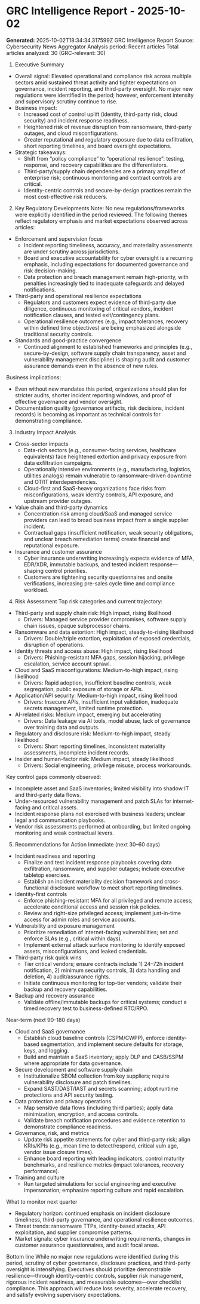 # GRC Intelligence Report - 2025-10-02
**Generated:** 2025-10-02T18:34:34.317599Z
GRC Intelligence Report
Source: Cybersecurity News Aggregator
Analysis period: Recent articles
Total articles analyzed: 30 (GRC-relevant: 30)

1) Executive Summary
- Overall signal: Elevated operational and compliance risk across multiple sectors amid sustained threat activity and tighter expectations on governance, incident reporting, and third-party oversight. No major new regulations were identified in the period; however, enforcement intensity and supervisory scrutiny continue to rise.
- Business impact:
  - Increased cost of control uplift (identity, third-party risk, cloud security) and incident response readiness.
  - Heightened risk of revenue disruption from ransomware, third-party outages, and cloud misconfigurations.
  - Greater reputational and regulatory exposure due to data exfiltration, short reporting timelines, and board oversight expectations.
- Strategic takeaways:
  - Shift from “policy compliance” to “operational resilience”: testing, response, and recovery capabilities are the differentiators.
  - Third-party/supply chain dependencies are a primary amplifier of enterprise risk; continuous monitoring and contract controls are critical.
  - Identity-centric controls and secure-by-design practices remain the most cost-effective risk reducers.

2) Key Regulatory Developments
Note: No new regulations/frameworks were explicitly identified in the period reviewed. The following themes reflect regulatory emphasis and market expectations observed across articles:
- Enforcement and supervision focus
  - Incident reporting timeliness, accuracy, and materiality assessments are under scrutiny across jurisdictions.
  - Board and executive accountability for cyber oversight is a recurring emphasis, including expectations for documented governance and risk decision-making.
  - Data protection and breach management remain high-priority, with penalties increasingly tied to inadequate safeguards and delayed notifications.
- Third-party and operational resilience expectations
  - Regulators and customers expect evidence of third-party due diligence, continuous monitoring of critical vendors, incident notification clauses, and tested exit/contingency plans.
  - Operational resilience outcomes (e.g., impact tolerances, recovery within defined time objectives) are being emphasized alongside traditional security controls.
- Standards and good-practice convergence
  - Continued alignment to established frameworks and principles (e.g., secure-by-design, software supply chain transparency, asset and vulnerability management discipline) is shaping audit and customer assurance demands even in the absence of new rules.

Business implications:
- Even without new mandates this period, organizations should plan for stricter audits, shorter incident reporting windows, and proof of effective governance and vendor oversight.
- Documentation quality (governance artifacts, risk decisions, incident records) is becoming as important as technical controls for demonstrating compliance.

3) Industry Impact Analysis
- Cross-sector impacts
  - Data-rich sectors (e.g., consumer-facing services, healthcare equivalents) face heightened extortion and privacy exposure from data exfiltration campaigns.
  - Operationally intensive environments (e.g., manufacturing, logistics, utilities analogs) remain vulnerable to ransomware-driven downtime and OT/IT interdependencies.
  - Cloud-first and SaaS-heavy organizations face risks from misconfigurations, weak identity controls, API exposure, and upstream provider outages.
- Value chain and third-party dynamics
  - Concentration risk among cloud/SaaS and managed service providers can lead to broad business impact from a single supplier incident.
  - Contractual gaps (insufficient notification, weak security obligations, and unclear breach remediation terms) create financial and reputational exposure.
- Insurance and customer assurance
  - Cyber insurance underwriting increasingly expects evidence of MFA, EDR/XDR, immutable backups, and tested incident response—shaping control priorities.
  - Customers are tightening security questionnaires and onsite verifications, increasing pre-sales cycle time and compliance workload.

4) Risk Assessment
Top risk categories and current trajectory:
- Third-party and supply chain risk: High impact, rising likelihood
  - Drivers: Managed service provider compromises, software supply chain issues, opaque subprocessor chains.
- Ransomware and data extortion: High impact, steady-to-rising likelihood
  - Drivers: Double/triple extortion, exploitation of exposed credentials, disruption of operations.
- Identity threats and access abuse: High impact, rising likelihood
  - Drivers: Phishing-resistant MFA gaps, session hijacking, privilege escalation, service account sprawl.
- Cloud and SaaS misconfigurations: Medium-to-high impact, rising likelihood
  - Drivers: Rapid adoption, insufficient baseline controls, weak segregation, public exposure of storage or APIs.
- Application/API security: Medium-to-high impact, rising likelihood
  - Drivers: Insecure APIs, insufficient input validation, inadequate secrets management, limited runtime protection.
- AI-related risks: Medium impact, emerging but accelerating
  - Drivers: Data leakage via AI tools, model abuse, lack of governance over training data and outputs.
- Regulatory and disclosure risk: Medium-to-high impact, steady likelihood
  - Drivers: Short reporting timelines, inconsistent materiality assessments, incomplete incident records.
- Insider and human-factor risk: Medium impact, steady likelihood
  - Drivers: Social engineering, privilege misuse, process workarounds.

Key control gaps commonly observed:
- Incomplete asset and SaaS inventories; limited visibility into shadow IT and third-party data flows.
- Under-resourced vulnerability management and patch SLAs for internet-facing and critical assets.
- Incident response plans not exercised with business leaders; unclear legal and communication playbooks.
- Vendor risk assessments performed at onboarding, but limited ongoing monitoring and weak contractual levers.

5) Recommendations for Action
Immediate (next 30–60 days)
- Incident readiness and reporting
  - Finalize and test incident response playbooks covering data exfiltration, ransomware, and supplier outages; include executive tabletop exercises.
  - Establish an incident materiality decision framework and cross-functional disclosure workflow to meet short reporting timelines.
- Identity-first controls
  - Enforce phishing-resistant MFA for all privileged and remote access; accelerate conditional access and session risk policies.
  - Review and right-size privileged access; implement just-in-time access for admin roles and service accounts.
- Vulnerability and exposure management
  - Prioritize remediation of internet-facing vulnerabilities; set and enforce SLAs (e.g., critical within days).
  - Implement external attack surface monitoring to identify exposed assets, misconfigurations, and leaked credentials.
- Third-party risk quick wins
  - Tier critical vendors; ensure contracts include 1) 24–72h incident notification, 2) minimum security controls, 3) data handling and deletion, 4) audit/assurance rights.
  - Initiate continuous monitoring for top-tier vendors; validate their backup and recovery capabilities.
- Backup and recovery assurance
  - Validate offline/immutable backups for critical systems; conduct a timed recovery test to business-defined RTO/RPO.

Near-term (next 90–180 days)
- Cloud and SaaS governance
  - Establish cloud baseline controls (CSPM/CWPP), enforce identity-based segmentation, and implement secure defaults for storage, keys, and logging.
  - Build and maintain a SaaS inventory; apply DLP and CASB/SSPM where appropriate for data governance.
- Secure development and software supply chain
  - Institutionalize SBOM collection from key suppliers; require vulnerability disclosure and patch timelines.
  - Expand SAST/DAST/IAST and secrets scanning; adopt runtime protections and API security testing.
- Data protection and privacy operations
  - Map sensitive data flows (including third parties); apply data minimization, encryption, and access controls.
  - Validate breach notification procedures and evidence retention to demonstrate compliance readiness.
- Governance, risk, and metrics
  - Update risk appetite statements for cyber and third-party risk; align KRIs/KPIs (e.g., mean time to detect/respond, critical vuln age, vendor issue closure times).
  - Enhance board reporting with leading indicators, control maturity benchmarks, and resilience metrics (impact tolerances, recovery performance).
- Training and culture
  - Run targeted simulations for social engineering and executive impersonation; emphasize reporting culture and rapid escalation.

What to monitor next quarter
- Regulatory horizon: continued emphasis on incident disclosure timeliness, third-party governance, and operational resilience outcomes.
- Threat trends: ransomware TTPs, identity-based attacks, API exploitation, and supplier compromise patterns.
- Market signals: cyber insurance underwriting requirements, changes in customer assurance questionnaires, and audit focal areas.

Bottom line
While no major new regulations were identified during this period, scrutiny of cyber governance, disclosure practices, and third-party oversight is intensifying. Executives should prioritize demonstrable resilience—through identity-centric controls, supplier risk management, rigorous incident readiness, and measurable outcomes—over checklist compliance. This approach will reduce loss severity, accelerate recovery, and satisfy evolving supervisory expectations.
